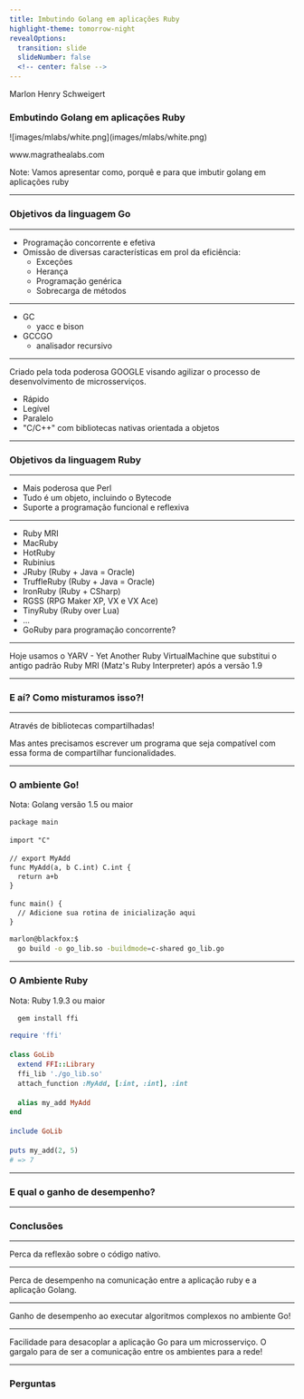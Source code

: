 ```yaml
---
title: Imbutindo Golang em aplicações Ruby
highlight-theme: tomorrow-night
revealOptions:
  transition: slide
  slideNumber: false
  <!-- center: false -->
---
```


<!-- .slide: data-background-image="images/background.jpg" data-background-size="cover"; style="height: 100%" -->

Marlon Henry Schweigert
### Embutindo Golang em aplicações Ruby

<!-- .element: class="cover-title" -->

<div class="cover-bottom-logo">
  ![images/mlabs/white.png](images/mlabs/white.png)
  <p>www.magrathealabs.com</p>
</div>

Note: Vamos apresentar como, porquê e para que imbutir golang em aplicações ruby

---

<!-- .slide: data-background-image="images/golang.png" data-background-size="cover"; style="height: 100%" -->

### Objetivos da linguagem Go

----

 - Programação concorrente e efetiva
 - Omissão de diversas características em prol da eficiência:
   - Exceções
   - Herança
   - Programação genérica
   - Sobrecarga de métodos

----

 - GC
   - yacc e bison
 - GCCGO
   - analisador recursivo

----

Criado pela toda poderosa GOOGLE visando agilizar o processo de desenvolvimento de microsserviços.

 - Rápido
 - Legível
 - Paralelo
 - "C/C++" com bibliotecas nativas orientada a objetos
---

<!-- .slide: data-background-image="images/ruby.jpg" data-background-size="cover"; style="height: 100%" -->

### Objetivos da linguagem Ruby

----

 - Mais poderosa que Perl
 - Tudo é um objeto, incluindo o Bytecode
 - Suporte a programação funcional e reflexiva

----

 - Ruby MRI
 - MacRuby
 - HotRuby
 - Rubinius
 - JRuby (Ruby + Java = Oracle)
 - TruffleRuby (Ruby + Java = Oracle)
 - IronRuby (Ruby + CSharp)
 - RGSS (RPG Maker XP, VX e VX Ace)
 - TinyRuby (Ruby over Lua)
 - ...
 - GoRuby para programação concorrente?

----

 Hoje usamos o YARV - Yet Another Ruby VirtualMachine que substitui o antigo padrão Ruby MRI (Matz's Ruby Interpreter) após a versão 1.9

---

### E aí? Como misturamos isso?!

----

Através de bibliotecas compartilhadas!

Mas antes precisamos escrever um programa que seja compatível com essa forma de compartilhar funcionalidades.

---

### O ambiente Go!

Nota: Golang versão 1.5 ou maior

```golang
package main

import "C"

// export MyAdd
func MyAdd(a, b C.int) C.int {
  return a+b
}

func main() {
  // Adicione sua rotina de inicialização aqui
}
```

```sh
marlon@blackfox:$
  go build -o go_lib.so -buildmode=c-shared go_lib.go
```
---

### O Ambiente Ruby

Nota: Ruby 1.9.3 ou maior

```sh
  gem install ffi
```

```ruby
require 'ffi'

class GoLib
  extend FFI::Library
  ffi_lib './go_lib.so'
  attach_function :MyAdd, [:int, :int], :int

  alias my_add MyAdd
end

include GoLib

puts my_add(2, 5)
# => 7
```

---

### E qual o ganho de desempenho?

---

### Conclusões

----

Perca da reflexão sobre o código nativo.

----

Perca de desempenho na comunicação entre a aplicação ruby e a aplicação Golang.

----

Ganho de desempenho ao executar algoritmos complexos no ambiente Go!

----

Facilidade para desacoplar a aplicação Go para um microsserviço.
O gargalo para de ser a comunicação entre os ambientes para a rede!

---

### Perguntas
